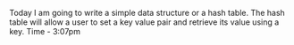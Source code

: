 Today I am going to write a simple data structure or a hash table.
The hash table will allow a user to set a key value pair and retrieve its value using a key.
Time - 3:07pm